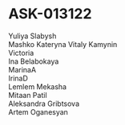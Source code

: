 # ASK-013122

Yuliya Slabysh  
Mashko Kateryna
Vitaly Kamynin  
Victoria  
Ina Belabokaya  
MarinaA  
IrinaD  
Lemlem Mekasha  
Mitaan Patil  
Aleksandra Gribtsova  
Artem Oganesyan  


